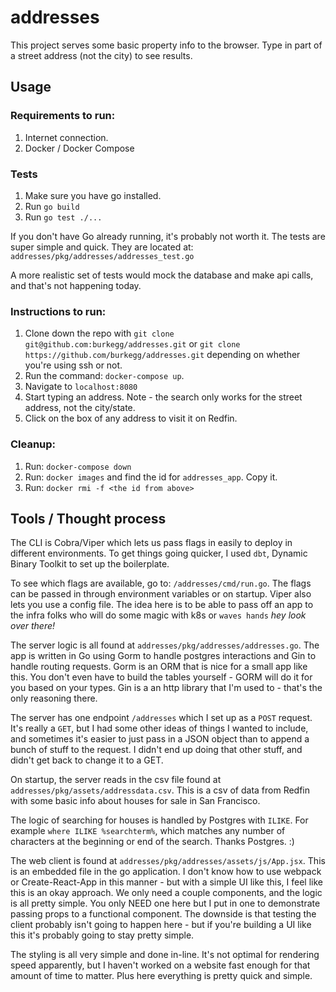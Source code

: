 # addresses

This project serves some basic property info to the browser.  Type in part of
a street address (not the city) to see results.


## Usage

### Requirements to run:
1. Internet connection.
1. Docker / Docker Compose

### Tests
1. Make sure you have go installed.
1. Run `go build`
1. Run `go test ./...`

If you don't have Go already running, it's probably not worth it.  The tests are super simple and quick.  They are located at:
`addresses/pkg/addresses/addresses_test.go`

A more realistic set of tests would mock the database and make api calls, and that's not happening today.

### Instructions to run:
1.  Clone down the repo with `git clone git@github.com:burkegg/addresses.git` or `git clone https://github.com/burkegg/addresses.git`
depending on whether you're using ssh or not.
1.  Run the command: `docker-compose up`.
1.  Navigate to `localhost:8080`
1.  Start typing an address.  Note - the search only works for the street address, not the city/state.
1.  Click on the box of any address to visit it on Redfin.

### Cleanup:
1. Run:  `docker-compose down`
1. Run:  `docker images` and find the id for `addresses_app`.  Copy it.
1. Run:  `docker rmi -f <the id from above>`

## Tools / Thought process

The CLI is Cobra/Viper which lets us pass flags in easily to deploy in different
environments.  To get things going quicker, I used `dbt`, Dynamic Binary Toolkit
to set up the boilerplate.

To see which flags are available, go to:  `/addresses/cmd/run.go`.  The flags can be passed
in through environment variables or on startup.  Viper also lets you use a config file.  The idea
here is to be able to pass off an app to the infra folks who will do some magic with k8s or `waves hands` *hey look over there!*

The server logic is all found at `addresses/pkg/addresses/addresses.go`. The app is written in Go using Gorm to handle postgres interactions and Gin to handle
routing requests.  Gorm is an ORM that is nice for a small app like this.  You don't even have
to build the tables yourself - GORM will do it for you based on your types.  Gin is a an http library that
I'm used to - that's the only reasoning there.

The server has one endpoint `/addresses` which I set up as a `POST` request.
It's really a `GET`, but I had some other ideas of things I wanted to
include, and sometimes it's easier to just pass in a JSON object than to
append a bunch of stuff to the request.  I didn't end up doing that other stuff,
and didn't get back to change it to a GET.

On startup, the server reads in the csv file found at `addresses/pkg/assets/addressdata.csv`.  This is a csv of data from Redfin with some basic info about houses for sale in San Francisco.

The logic of searching for houses is handled by Postgres with `ILIKE`.  For example
`where ILIKE %searchterm%`, which matches any number of characters at the beginning or end of the search.  Thanks Postgres.  :)

The web client is found at `addresses/pkg/addresses/assets/js/App.jsx`.  This
is an embedded file in the go application.  I don't know how to use webpack or Create-React-App
in this manner - but with a simple UI like this, I feel like this is an okay approach.
We only need a couple components, and the logic is all pretty simple.  You only NEED one here
but I put in one to demonstrate passing props to a functional component.  The downside is that testing the
client probably isn't going to happen here - but if you're building a UI like this it's probably going to stay pretty simple.

The styling is all very simple and done in-line.  It's not optimal for rendering speed apparently,
but I haven't worked on a website fast enough for that amount of time to matter.  Plus here everything
is pretty quick and simple.
